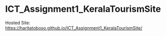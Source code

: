 # ICT_Assignment1_KeralaTourismSite

Hosted Site:
https://haritatoboso.github.io/ICT_Assignment1_KeralaTourismSite/
